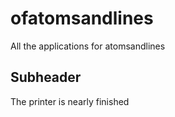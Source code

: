 # ofatomsandlines
All the applications for atomsandlines

## Subheader
The printer is nearly finished
